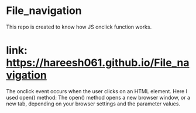 # File_navigation
This repo is created to know how JS onclick function works.

# link: https://hareesh061.github.io/File_navigation

The onclick event occurs when the user clicks on an HTML element.
Here I used open() method: The open() method opens a new browser window, or a new tab, depending on your browser settings and the parameter values.
